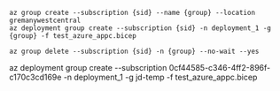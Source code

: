 ```shell
az group create --subscription {sid} --name {group} --location gremanywestcentral
az deployment group create --subscription {sid} -n deployment_1 -g {group} -f test_azure_appc.bicep

az group delete --subscription {sid} -n {group} --no-wait --yes
```


az deployment group create --subscription 0cf44585-c346-4ff2-896f-c170c3cd169e -n deployment_1 -g jd-temp -f test_azure_appc.bicep